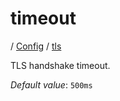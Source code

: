 # timeout

/ [Config](../../README.md) / [tls](../README.md) 

TLS handshake timeout.

*Default value*: `500ms`
